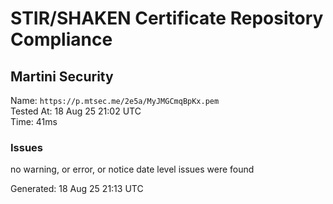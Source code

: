 # STIR/SHAKEN Certificate Repository Compliance

## Martini Security

Name: `https://p.mtsec.me/2e5a/MyJMGCmqBpKx.pem`\
Tested At: 18 Aug 25 21:02 UTC\
Time: 41ms

### Issues

no warning, or error, or notice date level issues were found

Generated: 18 Aug 25 21:13 UTC